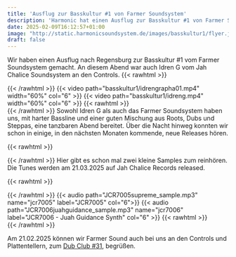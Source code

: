 ```yaml
---
title: 'Ausflug zur Basskultur #1 von Farmer Soundsystem'
description: 'Harmonic hat einen Ausflug zur Basskultur #1 von Farmer Soundsystem gemacht'
date: 2025-02-09T16:12:57+01:00
image: "http://static.harmonicsoundsystem.de/images/basskultur1/flyer.jpg"
draft: false
---
```


Wir haben einen Ausflug nach Regensburg zur Basskultur #1 vom Farmer Soundsystem gemacht. An diesem Abend war auch Idren G vom Jah Chalice Soundsystem an den Controls.
{{< rawhtml >}}
<div class="container">
<div class="row">
{{< /rawhtml >}}
{{< video path="basskultur1/idrengrapha01.mp4" width="60%" col="6" >}}
{{< video path="basskultur1/idreng.mp4" width="60%" col="6" >}}
{{< rawhtml >}}
</div>
</div>
{{< /rawhtml >}}
Sowohl Idren G als auch das Farmer Soundsystem haben uns, mit harter Bassline und einer guten Mischung aus Roots, Dubs und Steppas, eine tanzbaren Abend bereitet. Über die Nacht hinweg konnten wir schon in einige, in den nächsten Monaten kommende, neue Releases hören.

{{< rawhtml >}}
<div class="container">
<div class="row">
<div class="col-12">
{{< /rawhtml >}}
Hier gibt es schon mal zwei kleine Samples zum reinhören. Die Tunes werden am 21.03.2025 auf Jah Chalice Records released.

{{< rawhtml >}}
</div>
</div>
<div class="row">
{{< /rawhtml >}}
{{< audio path="JCR7005supreme_sample.mp3" name="jcr7005" label="JCR7005" col="6">}}
{{< audio path="JCR7006juahguidance_sample.mp3" name="jcr7006" label="JCR7006 - Juah Guidance Synth" col="6" >}}
{{< rawhtml >}}
</div>
</div>
{{< /rawhtml >}}

Am 21.02.2025 können wir Farmer Sound auch bei uns an den Controls und Plattentellern, zum [Dub Club #31](/en/upcoming/#1), begrüßen.
